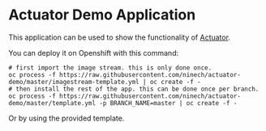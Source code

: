 # Actuator Demo Application

This application can be used to show the functionality of [Actuator](https://github.com/ninech/actuator).

You can deploy it on Openshift with this command:

    # first import the image stream. this is only done once.
    oc process -f https://raw.githubusercontent.com/ninech/actuator-demo/master/imagestream-template.yml | oc create -f -
    # then install the rest of the app. this can be done once per branch.
    oc process -f https://raw.githubusercontent.com/ninech/actuator-demo/master/template.yml -p BRANCH_NAME=master | oc create -f -

Or by using the provided template.
